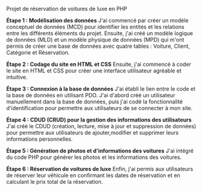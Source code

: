 Projet de réservation de voitures de luxe en PHP

**Étape 1 : Modélisation des données**
J'ai commencé par créer un modèle conceptuel de données (MCD) pour identifier les entités et les relations entre les différents éléments du projet. Ensuite, j'ai créé un modèle logique de données (MLD) et un modèle physique de données (MPD) qui m'ont permis de créer une base de données avec quatre tables : Voiture, Client, Catégorie et Réservation.

**Étape 2 : Codage du site en HTML et CSS**
Ensuite, j'ai commencé à coder le site en HTML et CSS pour créer une interface utilisateur agréable et intuitive.

**Étape 3 : Connexion à la base de données**
J'ai établi le lien entre le code et la base de données en utilisant PDO. J'ai d'abord créé un utilisateur manuellement dans la base de données, puis j'ai codé la fonctionnalité d'identification pour permettre aux utilisateurs de se connecter à mon site.

**Étape 4 : CDUD (CRUD) pour la gestion des informations des utilisateurs**
J'ai créé le CDUD (création, lecture, mise à jour et suppression de données) pour permettre aux utilisateurs de ajouter,modifier et supprimer leurs informations personnelles.

**Étape 5 : Génération de photos et d'informations des voitures**
J'ai intégré du code PHP pour générer les photos et les informations des voitures.

**Étape 6 : Réservation de voitures de luxe**
Enfin, j'ai permis aux utilisateurs de réserver leur véhicule en confirmant les dates de réservation et en calculant le prix total de la réservation.


